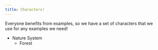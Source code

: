 ```yaml
---
title: Characters!
---
```


Everyone benefits from examples, so we have a set of characters that we use for any examples we need!

- Nature System
    - Forest